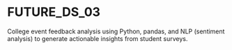 # FUTURE_DS_03
College event feedback analysis using Python, pandas, and NLP (sentiment analysis) to generate actionable insights from student surveys.
